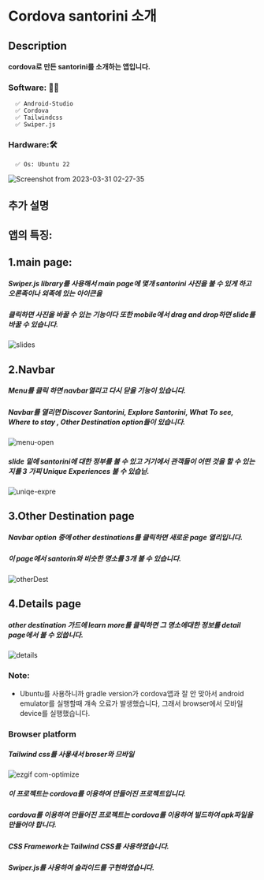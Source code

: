 # Cordova santorini  소개

## Description
####    cordova로 만든 santorini를 소개하는 앱입니다.

### Software: 👨‍💻
      ✅ Android-Studio 
      ✅ Cordova 
      ✅ Tailwindcss
      ✅ Swiper.js 



### Hardware:🛠️
      ✅ Os: Ubuntu 22 
      
  ![Screenshot from 2023-03-31 02-27-35](https://user-images.githubusercontent.com/71981169/230405396-934151e6-066b-4297-9209-b7a34e443d09.png)

      
      

## **추가 설명**

## 앱의 특징: 
##     1.main page:
#####       Swiper.js library를 사용해서 main page에 몇개 santorini 사진을 불 수 있게 하고 오론족이나 외족에 있는 아이큰을 
#####         클릭하면 사진을 바꿀 수 있는 기능이다 또한 mobile에서 drag and drop하면 slide를 바꿀 수 있습니다.

![slides](https://user-images.githubusercontent.com/71981169/229835800-edfc3346-07fa-4368-a127-fedd6751cc52.gif)





## 2.Navbar
#####    Menu를 클릭 하면 navbar열리고 다시 닫을 기능이 있습니다.
#####    Navbar를 열리면 Discover Santorini, Explore Santorini, What To see, Where to stay , Other Destination option들이 있습니다.

![menu-open](https://user-images.githubusercontent.com/71981169/229831781-58650227-eb4a-446b-a683-bb6706bbec53.gif)

#####    slide 밑에 santorini에 대한 정부를 불 수 있고 거기에서 관객들이 어떤 것을 할 수 있는지를 3 가찌 Unique Experiences 불 수 있습닏.


![uniqe-expre](https://user-images.githubusercontent.com/71981169/229838815-9269ccd9-135a-4931-b887-7ac0fcfa33e5.gif)



## 3.Other Destination page
##### Navbar option 중에 other destinations를 클릭하면 새로운 page 열리입니다.
#####  이 page에서 santorin와 비슷한 명소를 3개 불 수 있습니다. 

![otherDest](https://user-images.githubusercontent.com/71981169/229838886-61700681-37a2-4d2f-952e-33070db99273.gif)


## 4.Details page
##### other destination 가드에 learn more를 클릭하면 그 명소에대한 정보를 detail page에서 불 수 있씁니다.


![details](https://user-images.githubusercontent.com/71981169/229839902-44c961ba-5f5e-44c6-9b0b-699ed855bcc9.gif)

### Note: 
- Ubuntu를 사용하니까 gradle version가 cordova앱과 잘 안 맞아서 android emulator를 실행할때 걔속 오료가 발생했습니다, 그래서 browser에서 모바일 device를 실행했습니다.

### Browser platform

##### Tailwind css를 사욯새서 broser와 므바일




![ezgif com-optimize](https://user-images.githubusercontent.com/71981169/229842889-6cc822f1-10f9-4f8a-b2a3-ddb10200cfe9.gif)



#####   이 프로젝트는 cordova를 이용하여 만들어진 프로젝트입니다.
#####   cordova를 이용하여 만들어진 프로젝트는 cordova를 이용하여  빌드하여 apk파일을 만들어야 합니다.
#####   CSS Framework는 Tailwind CSS를 사용하였습니다.
#####   Swiper.js를 사용하여 슬라이드를 구현하였습니다.
### 
